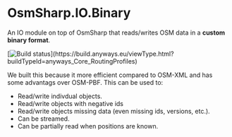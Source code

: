 # OsmSharp.IO.Binary

An IO module on top of OsmSharp that reads/writes OSM data in a **custom binary format**.

[![Build status](https://build.anyways.eu/app/rest/builds/buildType:(id:anyways_Core_RoutingProfiles)/statusIcon)](https://build.anyways.eu/viewType.html?buildTypeId=anyways_Core_RoutingProfiles)  

We built this because it more efficient compared to OSM-XML and has some advantags over OSM-PBF. This can be used to:

- Read/write indivdual objects.
- Read/write objects with negative ids
- Read/write objects missing data (even missing ids, versions, etc.).
- Can be streamed.
- Can be partially read when positions are known.
